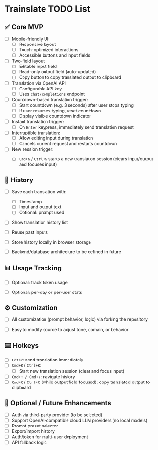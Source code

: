 # Trainslate TODO List

## ✅ Core MVP

- [ ] Mobile-friendly UI:
  - [ ] Responsive layout
  - [ ] Touch-optimized interactions
  - [ ] Accessible buttons and input fields
- [ ] Two-field layout:
  - [ ] Editable input field
  - [ ] Read-only output field (auto-updated)
  - [ ] Copy button to copy translated output to clipboard
- [ ] Translation via OpenAI API
  - [ ] Configurable API key
  - [ ] Uses `chat/completions` endpoint
- [ ] Countdown-based translation trigger:
  - [ ] Start countdown (e.g. 3 seconds) after user stops typing
  - [ ] If user resumes typing, reset countdown
  - [ ] Display visible countdown indicator
- [ ] Instant translation trigger:
  - [ ] On `Enter` keypress, immediately send translation request
- [ ] Interruptible translation:
  - [ ] Allow editing input during translation
  - [ ] Cancels current request and restarts countdown
- [ ] New session trigger:
  - [ ] `Cmd+K` / `Ctrl+K` starts a new translation session (clears input/output and focuses input)


## 🔁 History

- [ ] Save each translation with:
  - [ ] Timestamp
  - [ ] Input and output text
  - [ ] Optional: prompt used
- [ ] Show translation history list
- [ ] Reuse past inputs
- [ ] Store history locally in browser storage
- [ ] Backend/database architecture to be defined in future


## 📊 Usage Tracking

- [ ] Optional: track token usage
- [ ] Optional: per-day or per-user stats


## ⚙️ Customization

- [ ] All customization (prompt behavior, logic) via forking the repository
- [ ] Easy to modify source to adjust tone, domain, or behavior


## ⌨️ Hotkeys

- [ ] `Enter`: send translation immediately
- [ ] `Cmd+K` / `Ctrl+K`: 
  - [ ] Start new translation session (clear and focus input)
- [ ] `Cmd+↑ / Cmd+↓`: navigate history
- [ ] `Cmd+C` / `Ctrl+C` (while output field focused): copy translated output to clipboard

## 🚀 Optional / Future Enhancements

- [ ] Auth via third-party provider (to be selected)
- [ ] Support OpenAI-compatible cloud LLM providers (no local models)
- [ ] Prompt preset selector
- [ ] Export/import history
- [ ] Auth/token for multi-user deployment
- [ ] API fallback logic
